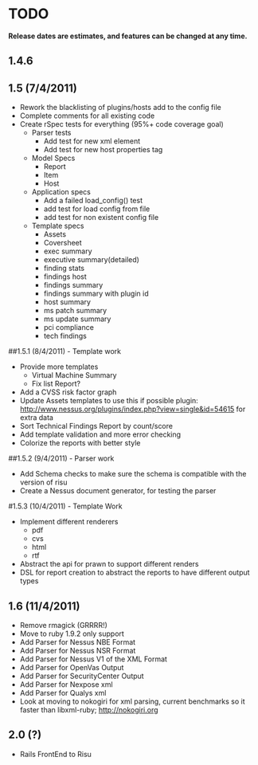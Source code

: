 # TODO

**Release dates are estimates, and features can be changed at any time.**

## 1.4.6


## 1.5 (7/4/2011)
- Rework the blacklisting of plugins/hosts add to the config file
- Complete comments for all existing code
- Create rSpec tests for everything (95%+ code coverage goal)
	- Parser tests
		- Add test for new xml element
		- Add test for new host properties tag
	- Model Specs
		- Report
		- Item
		- Host
	- Application specs
		- Add a failed load_config() test
		- add test for load config from file
		- add test for non existent config file
	- Template specs
		- Assets
		- Coversheet
		- exec summary
		- executive summary(detailed)
		- finding stats
		- findings host
		- findings summary
		- findings summary with plugin id
		- host summary
		- ms patch summary
		- ms update summary
		- pci compliance
		- tech findings

##1.5.1 (8/4/2011) - Template work
- Provide more templates
	- Virtual Machine Summary
	- Fix list Report?
- Add a CVSS risk factor graph
- Update Assets templates to use this if possible plugin: http://www.nessus.org/plugins/index.php?view=single&id=54615 for extra data
- Sort Technical Findings Report by count/score
- Add template validation and more error checking
- Colorize the reports with better style
	
##1.5.2 (9/4/2011) - Parser work
- Add Schema checks to make sure the schema is compatible with the version of risu
- Create a Nessus document generator, for testing the parser

#1.5.3 (10/4/2011) - Template Work
- Implement different renderers
	- pdf
	- cvs
	- html
	- rtf
- Abstract the api for prawn to support different renders
- DSL for report creation to abstract the reports to have different output types

## 1.6 (11/4/2011)
- Remove rmagick (GRRRR!)
- Move to ruby 1.9.2 only support
- Add Parser for Nessus NBE Format
- Add Parser for Nessus NSR Format
- Add Parser for Nessus V1 of the XML Format
- Add Parser for OpenVas Output
- Add Parser for SecurityCenter Output
- Add Parser for Nexpose xml
- Add Parser for Qualys xml
- Look at moving to nokogiri for xml parsing, current benchmarks so it faster than libxml-ruby; http://nokogiri.org

## 2.0 (?)
- Rails FrontEnd to Risu
